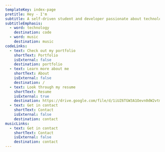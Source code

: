 ```yaml
---
templateKey: index-page
pretitle: Hey - I'm
subtitle: A self-driven student and developer passionate about technology and music.
subtitleEmphasis:
  - word: technology
    destination: code
  - word: music
    destination: music
codeLinks:
  - text: Check out my portfolio
    shortText: Portfolio
    isExternal: false
    destination: portfolio
  - text: Learn more about me
    shortText: About
    isExternal: false
    destination: /
  - text: Look through my resume
    shortText: Resume
    isExternal: true
    destination: https://drive.google.com/file/d/1iUZ6TGW3A1Oevn0dW2vtmnrFpknKlDkV/view
  - text: Get in contact
    shortText: Contact
    isExternal: false
    destination: contact
musicLinks:
  - text: Get in contact
    shortText: Contact
    isExternal: false
    destination: contact
---
```

